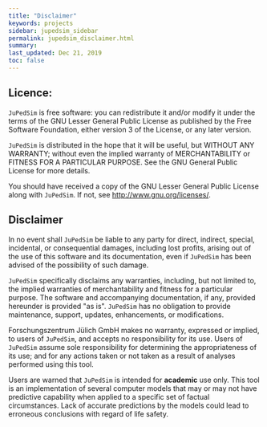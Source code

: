 ```yaml
---
title: "Disclaimer"
keywords: projects
sidebar: jupedsim_sidebar
permalink: jupedsim_disclaimer.html
summary: 
last_updated: Dec 21, 2019
toc: false
---
```



## Licence:

`JuPedSim` is free software: you can redistribute it and/or modify
it under the terms of the GNU Lesser General Public License as published by
the Free Software Foundation, either version 3 of the License, or
any later version.

`JuPedSim` is distributed in the hope that it will be useful,
but WITHOUT ANY WARRANTY; without even the implied warranty of
MERCHANTABILITY or FITNESS FOR A PARTICULAR PURPOSE. See the
GNU General Public License for more details.

You should have received a copy of the GNU Lesser General Public License
along with `JuPedSim`. If not, see <http://www.gnu.org/licenses/>.

## Disclaimer 

In no event shall `JuPedSim` be liable to any party for direct, indirect,
special, incidental, or consequential damages, including lost profits,
arising out of the use of this software and its documentation, even if
`JuPedSim` has been advised of the possibility of such damage.

`JuPedSim` specifically disclaims any warranties, including, but not
limited to, the implied warranties of merchantability and fitness for a
particular purpose. The software and accompanying documentation, if any,
provided hereunder is provided "as is". `JuPedSim` has no obligation to
provide maintenance, support, updates, enhancements, or modifications.

Forschungszentrum Jülich GmbH makes no warranty, expressed or implied,
to users of `JuPedSim`, and accepts no responsibility for its use. Users
of `JuPedSim` assume sole responsibility for determining the
appropriateness of its use; and for any actions taken or not taken as a
result of analyses performed using this tool.

Users are warned that `JuPedSim` is intended for **academic** use only. This
tool is an implementation of several computer models that may or may not
have predictive capability when applied to a specific set of factual
circumstances. Lack of accurate predictions by the models could lead to
erroneous conclusions with regard of life safety.
